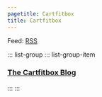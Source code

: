 ```yaml
---
pagetitle: Cartfitbox
title: Cartfitbox
---
```


Feed: [RSS](feed.xml)

::: list-group
::: list-group-item
### [The Cartfitbox Blog](/draft/TheBlog.html)
:::
:::
